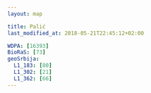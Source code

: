 ```yaml
---
layout: map

title: Palić
last_modified_at: 2018-05-21T22:45:12+02:00

WDPA: [16393]
BioRaS: [73]
geoSrbija:
  L1_183: [80]
  L1_302: [21]
  L1_362: [66]
---
```


